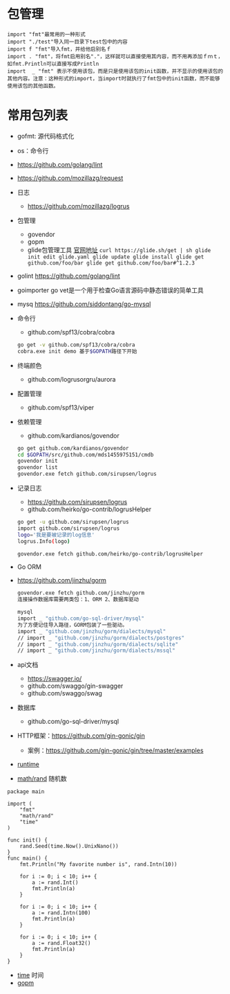 # 包管理
```
import "fmt"最常用的一种形式
import "./test"导入同一目录下test包中的内容
import f "fmt"导入fmt，并给他启别名ｆ
import . "fmt"，将fmt启用别名"."，这样就可以直接使用其内容，而不用再添加ｆｍｔ，如fmt.Println可以直接写成Println
import  _ "fmt" 表示不使用该包，而是只是使用该包的init函数，并不显示的使用该包的其他内容。注意：这种形式的import，当import时就执行了fmt包中的init函数，而不能够使用该包的其他函数。
```
# 常用包列表
- gofmt: 源代码格式化
- os：命令行
- https://github.com/golang/lint
- https://github.com/mozillazg/request
- 日志
  - https://github.com/mozillazg/logrus
- 包管理
	- govendor
	- gopm
	- glide包管理工具
			[官网地址](https://glide.sh/)
			```
			curl https://glide.sh/get | sh
			glide init
			edit glide.yaml
			glide update
			glide install
			glide get github.com/foo/bar
			glide get github.com/foo/bar#^1.2.3
			```
- golint
https://github.com/golang/lint
- goimporter
go vet是一个用于检查Go语言源码中静态错误的简单工具
- mysq
https://github.com/siddontang/go-mysql
- 命令行
	- github.com/spf13/cobra/cobra
	``` bash
	go get -v github.com/spf13/cobra/cobra
	cobra.exe init demo 基于$GOPATH路径下开始
	```
- 终端颜色
	- github.com/logrusorgru/aurora

- 配置管理
	- github.com/spf13/viper
- 依赖管理
	- github.com/kardianos/govendor
	``` bash
	go get github.com/kardianos/govendor
	cd $GOPATH/src/github.com/mds1455975151/cmdb
	govendor init
	govendor list
	govendor.exe fetch github.com/sirupsen/logrus  
	```
- 记录日志
  - https://github.com/sirupsen/logrus
  - github.com/heirko/go-contrib/logrusHelper
  ``` bash
  go get -u github.com/sirupsen/logrus
  import github.com/sirupsen/logrus
  logo='我是要被记录的log信息'
  logrus.Info(logo)

  govendor.exe fetch github.com/heirko/go-contrib/logrusHelper
  ```
 - Go ORM
  - https://github.com/jinzhu/gorm
	``` bash
	govendor.exe fetch github.com/jinzhu/gorm
	连接操作数据库需要两类包：1、ORM 2、数据库驱动

	mysql
	import _ "github.com/go-sql-driver/mysql"
	为了方便记住导入路径，GORM包装了一些驱动。
	import _ "github.com/jinzhu/gorm/dialects/mysql"
	// import _ "github.com/jinzhu/gorm/dialects/postgres"
	// import _ "github.com/jinzhu/gorm/dialects/sqlite"
	// import _ "github.com/jinzhu/gorm/dialects/mssql"
	```
- api文档
  - https://swagger.io/
  - github.com/swaggo/gin-swagger
  - github.com/swaggo/swag
- 数据库
	- github.com/go-sql-driver/mysql
- HTTP框架：https://github.com/gin-gonic/gin
  - 案例：https://github.com/gin-gonic/gin/tree/master/examples
- [runtime](https://golang.org/pkg/runtime/)
- [math/rand](#) 随机数
```
package main

import (
	"fmt"
	"math/rand"
	"time"
)

func init() {
	rand.Seed(time.Now().UnixNano())
}
func main() {
	fmt.Println("My favorite number is", rand.Intn(10))

	for i := 0; i < 10; i++ {
		a := rand.Int()
		fmt.Println(a)
	}

	for i := 0; i < 10; i++ {
		a := rand.Intn(100)
		fmt.Println(a)
	}

	for i := 0; i < 10; i++ {
		a := rand.Float32()
		fmt.Println(a)
	}
}

```
- [time]() 时间
- [gopm](https://gopm.io/)
